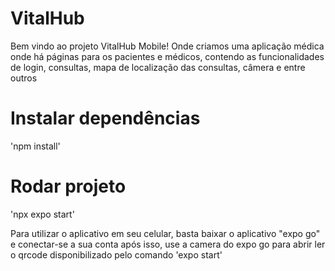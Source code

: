 # VitalHub
Bem vindo ao projeto VitalHub Mobile! Onde criamos uma aplicação médica onde há páginas para os pacientes e médicos, contendo as funcionalidades de login, consultas, mapa de localização das consultas, câmera e entre outros

# Instalar dependências
'npm install'

# Rodar projeto
'npx expo start'

Para utilizar o aplicativo em seu celular, basta baixar o aplicativo "expo go" e conectar-se a sua conta
após isso, use a camera do expo go para abrir ler o qrcode disponibilizado pelo comando 'expo start'
